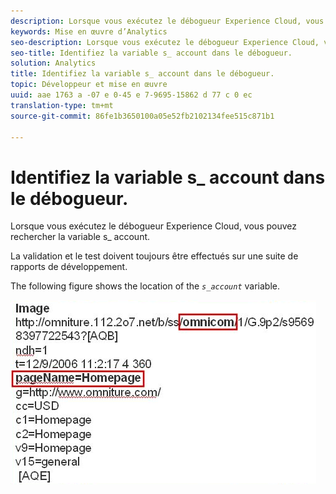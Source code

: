 ```yaml
---
description: Lorsque vous exécutez le débogueur Experience Cloud, vous pouvez rechercher la variable s_ account.
keywords: Mise en œuvre d’Analytics
seo-description: Lorsque vous exécutez le débogueur Experience Cloud, vous pouvez rechercher la variable s_ account.
seo-title: Identifiez la variable s_ account dans le débogueur.
solution: Analytics
title: Identifiez la variable s_ account dans le débogueur.
topic: Développeur et mise en œuvre
uuid: aae 1763 a -07 e 0-45 e 7-9695-15862 d 77 c 0 ec
translation-type: tm+mt
source-git-commit: 86fe1b3650100a05e52fb2102134fee515c871b1

---
```



# Identifiez la variable s_ account dans le débogueur.

Lorsque vous exécutez le débogueur Experience Cloud, vous pouvez rechercher la variable s_ account.

La validation et le test doivent toujours être effectués sur une suite de rapports de développement.

The following figure shows the location of the *`s_account`* variable.

![](assets/debugger_code.png)

